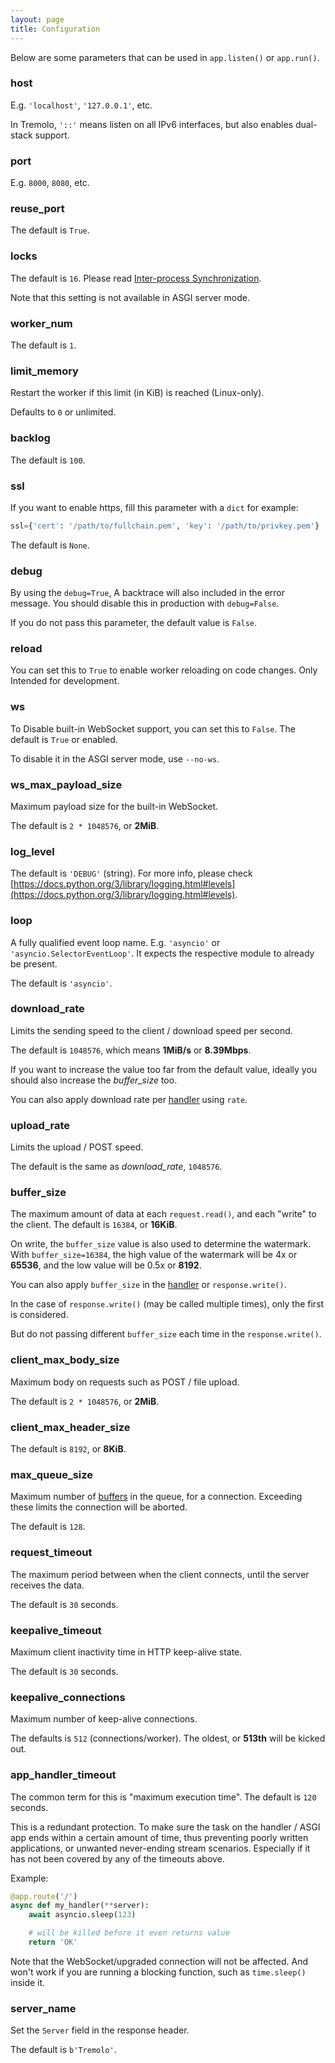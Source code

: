```yaml
---
layout: page
title: Configuration
---
```


Below are some parameters that can be used in `app.listen()` or `app.run()`.

### host
E.g. `'localhost'`, `'127.0.0.1'`, etc.

In Tremolo, `'::'` means listen on all IPv6 interfaces, but also enables dual-stack support.

### port
E.g. `8000`, `8080`, etc.

### reuse_port
The default is `True`.

### locks
The default is `16`. Please read [Inter-process Synchronization](inter-process-sync.html#multiple-shared-resources).

Note that this setting is not available in ASGI server mode.

### worker_num
The default is `1`.

### limit_memory
Restart the worker if this limit (in KiB) is reached (Linux-only).

Defaults to `0` or unlimited.

### backlog
The default is `100`.

### ssl
If you want to enable https, fill this parameter with a `dict` for example:

```python
ssl={'cert': '/path/to/fullchain.pem', 'key': '/path/to/privkey.pem'}
```

The default is `None`.

### debug
By using the `debug=True`, A backtrace will also included in the error message. You should disable this in production with `debug=False`.

If you do not pass this parameter, the default value is `False`.

### reload
You can set this to `True` to enable worker reloading on code changes. Only Intended for development.

### ws
To Disable built-in WebSocket support, you can set this to `False`. The default is `True` or enabled.

To disable it in the ASGI server mode, use `--no-ws`.

### ws_max_payload_size
Maximum payload size for the built-in WebSocket.

The default is `2 * 1048576`, or **2MiB**.

### log_level
The default is `'DEBUG'` (string). For more info, please check [https://docs.python.org/3/library/logging.html#levels](https://docs.python.org/3/library/logging.html#levels).

### loop
A fully qualified event loop name. E.g. `'asyncio'` or `'asyncio.SelectorEventLoop'`.
It expects the respective module to already be present.

The default is `'asyncio'`.

### download_rate
Limits the sending speed to the client / download speed per second.

The default is `1048576`, which means **1MiB/s** or **8.39Mbps**.

If you want to increase the value too far from the default value, ideally you should also increase the *buffer_size* too.

You can also apply download rate per [handler](handlers.html) using `rate`.

### upload_rate
Limits the upload / POST speed.

The default is the same as *download_rate*, `1048576`.

### buffer_size
The maximum amount of data at each `request.read()`, and each "write" to the client.
The default is `16384`, or **16KiB**.

On write, the `buffer_size` value is also used to determine the watermark.
With `buffer_size=16384`, the high value of the watermark will be 4x or **65536**, and the low value will be 0.5x or **8192**.

You can also apply `buffer_size` in the [handler](handlers.html) or `response.write()`.

In the case of `response.write()` (may be called multiple times), only the first is considered.

But do not passing different `buffer_size` each time in the `response.write()`.

### client_max_body_size
Maximum body on requests such as POST / file upload.

The default is `2 * 1048576`, or **2MiB**.

### client_max_header_size
The default is `8192`, or **8KiB**.

### max_queue_size
Maximum number of [buffers](#buffer_size) in the queue, for a connection.
Exceeding these limits the connection will be aborted.

The default is `128`.

### request_timeout
The maximum period between when the client connects, until the server receives the data.

The default is `30` seconds.

### keepalive_timeout
Maximum client inactivity time in HTTP keep-alive state.

The default is `30` seconds.

### keepalive_connections
Maximum number of keep-alive connections.

The defaults is `512` (connections/worker). The oldest, or **513th** will be kicked out.

### app_handler_timeout
The common term for this is "maximum execution time". The default is `120` seconds.

This is a redundant protection. To make sure the task on the handler / ASGI app ends within a certain amount of time, thus preventing poorly written applications, or unwanted never-ending stream scenarios. Especially if it has not been covered by any of the timeouts above.

Example:
```python
@app.route('/')
async def my_handler(**server):
    await asyncio.sleep(123)

    # will be killed before it even returns value
    return 'OK'
```

Note that the WebSocket/upgraded connection will not be affected. And won't work if you are running a blocking function, such as `time.sleep()` inside it.

### server_name
Set the `Server` field in the response header.

The default is `b'Tremolo'`.
